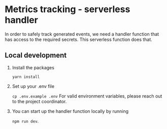 # Metrics tracking - serverless handler

In order to safely track generated events, we need a handler function that has access to the required secrets. This serverless function does that.

## Local development

1. Install the packages

   `yarn install`

2. Set up your .env file

   `cp .env.example .env`
   For valid environment variables, please reach out to the project coordinator.

3. You can start up the handler function locally by running

   `npm run dev`.
